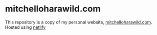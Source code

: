 mitchelloharawild.com
===============

This repository is a copy of my personal website, [mitchelloharawild.com](https://www.mitchelloharawild.com). Hosted using [netlify](http://www.netlify.com)